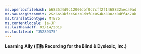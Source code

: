 ```yaml
---
ms.openlocfilehash: b6835d4d9c12000dbf0c7cff2f1468832aeca9ad
ms.sourcegitcommit: 25e6aa3bfce58ce8d9f8c054bc338cc3dff4a78b
ms.translationtype: MTE75
ms.contentlocale: ja-JP
ms.lasthandoff: 03/14/2019
ms.locfileid: "35289375"
---
```

**Learning Ally (旧称 Recording for the Blind &amp; Dyslexic, Inc.)** 
